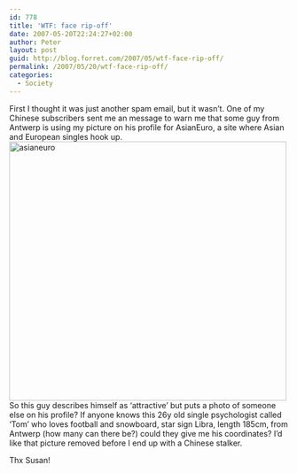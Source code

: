 ```yaml
---
id: 778
title: 'WTF: face rip-off'
date: 2007-05-20T22:24:27+02:00
author: Peter
layout: post
guid: http://blog.forret.com/2007/05/wtf-face-rip-off/
permalink: /2007/05/20/wtf-face-rip-off/
categories:
  - Society
---
```

First I thought it was just another spam email, but it wasn&#8217;t. One of my Chinese subscribers sent me an message to warn me that some guy from Antwerp is using my picture on his profile for AsianEuro, a site where Asian and European singles hook up.  
[<img loading="lazy" src="http://farm1.static.flickr.com/219/506328329_71f510d92c.jpg" width="500" height="468" alt="asianeuro" />](http://www.flickr.com/photos/pforret/506328329/ "Photo Sharing")  
So this guy describes himself as &#8216;attractive&#8217; but puts a photo of someone else on his profile? If anyone knows this 26y old single psychologist called &#8216;Tom&#8217; who loves football and snowboard, star sign Libra, length 185cm, from Antwerp (how many can there be?) could they give me his coordinates? I&#8217;d like that picture removed before I end up with a Chinese stalker.

Thx Susan!